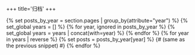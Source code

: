 +++
title='归档'
+++

{% set posts_by_year = section.pages | group_by(attribute="year") %}
{% set_global years = [] %}
{% for year, ignored in posts_by_year %}
    {% set_global years = years | concat(with=year) %}
{% endfor %}
{% for year in years | reverse %}
    {% set posts = posts_by_year[year] %}
    {# (same as the previous snippet) #}
{% endfor %}
